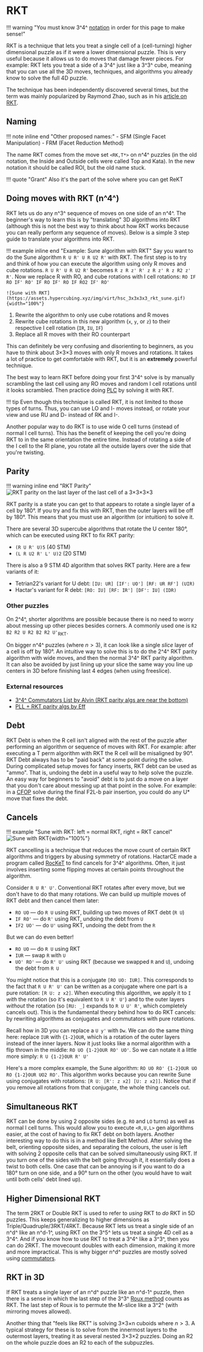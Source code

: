 # RKT

!!! warning "You must know 3^4^ [notation](/notation.md) in order for this page to make sense!"

RKT is a technique that lets you treat a single cell of a (cell-turning) higher dimensional puzzle as if it were a lower dimensional puzzle. This is very useful because it allows us to do moves that damage fewer pieces. For example: RKT lets you treat a side of a 3^4^ just like a 3^3^ cube, meaning that you can use all the 3D moves, techniques, and algorithms you already know to solve the full 4D puzzle.

The technique has been independently discovered several times, but the term was mainly popularized by Raymond Zhao, such as in his [article on RKT](https://rayzz.me/articles/hypercubing/rkt.html).

## Naming

!!! note inline end "Other proposed names:"
    - SFM (Single Facet Manipulation)
    - FRM (Facet Reduction Method)

The name RKT comes from the move set ```<RK,T*>``` on n^4^ puzzles (in the old notation, the Inside and Outside cells were called Top and Kata). In the new notation it should be called ROI, but the old name stuck.

!!! quote "Grant"
    Also it's the part of the solve where you can get ReKT

## Doing moves with RKT (n^4^)

RKT lets us do any n^3^ sequence of moves on one side of an n^4^. The beginner's way to learn this is by "translating" 3D algorithms into RKT (although this is not the best way to think about how RKT works because you can really perform any sequence of moves). Below is a simple 3 step guide to translate your algorithms into RKT.

!!! example inline end "Example: Sune algorithm with RKT"
    Say you want to do the Sune algorithm ```R U R' U R U2 R'``` with RKT. The first step is to try and think of how you can execute the algorithm using only R moves and cube rotations. ```R U R' U R U2 R'``` becomes ```R z R z' R' z R z' R z R2 z' R'```. Now we replace R with RO, and cube rotations with I cell rotations: ```RO IF RO IF' RO' IF RO IF' RO IF RO2 IF' RO'```

    ![Sune with RKT](https://assets.hypercubing.xyz/img/virt/hsc_3x3x3x3_rkt_sune.gif){width="100%"}
1. Rewrite the algorithm to only use cube rotations and R moves
2. Rewrite cube rotations in this new algorithm (`x`, `y`, or `z`) to their respective I cell rotation (`IR`, `IU`, `IF`)
3. Replace all R moves with their RO counterpart

This can definitely be very confusing and disorienting to beginners, as you have to think about 3×3×3 moves with only R moves and rotations. It takes a lot of practice to get comfortable with RKT, but it is an **extremely** powerful technique.

The best way to learn RKT before doing your first 3^4^ solve is by manually scrambling the last cell using any RO moves and random I cell rotations until it looks scrambled. Then practice doing [PLC](/methods/3x3x3x3/cfop.md#pll-3) by solving it with RKT.


!!! tip
    Even though this technique is called RKT, it is not limited to those types of turns. Thus, you can use LO and I- moves instead, or rotate your view and use RU and D- instead of RK and I-.

Another popular way to do RKT is to use wide O cell turns (instead of normal I cell turns). This has the benefit of keeping the cell you're doing RKT to in the same orientation the entire time. Instead of rotating a side of the I cell to the RI plane, you rotate all the outside layers over the side that you're twisting.

## Parity

!!! warning inline end "RKT Parity"
    ![RKT parity on the last layer of the last cell of a 3×3×3×3](https://assets.hypercubing.xyz/img/virt/hsc_3x3x3x3_rkt_parity.png)

RKT parity is a state you can get to that appears to rotate a single layer of a cell by 180°.
If you try and fix this with RKT, then the outer layers will be off by 180°. This means that you must use an algorithm (or intuition) to solve it.

There are several 3D supercube algorithms that rotate the U center 180°, which can be executed using RKT to fix RKT parity:

- `(R U R' U)5` (40 STM)
- `(L R U2 R' L' U)2` (20 STM)

There is also a 9 STM 4D algorithm that solves RKT parity. Here are a few variants of it:

- Tetrian22's variant for U debt: `[IU: UR] [IF': UO'] [RF: UR RF'] (UIR)`
- Hactar's variant for R debt: `[RO: IU] [RF: IR'] [DF': IU] (IDR)`

### Other puzzles

On 2^4^, shorter algorithms are possible because there is no need to worry about messing up other pieces besides corners. A commonly used one is ```R2 B2 R2 U R2 B2 R2 U'```<sub>RKT</sub>.

On bigger n^4^ puzzles (where $n>3$), it can look like a single _slice_ layer of a cell is off by 180°. An intuitive way to solve this is to do the 2^4^ RKT parity algorithm with wide moves, and then the normal 3^4^ RKT parity algorithm. It can also be avoided by just lining up your slice the same way you line up centers in 3D before finishing last 4 edges (when using freeslice).

### External resources

- [3^4^ Commutators List by Alvin (RKT parity algs are near the bottom)](https://docs.google.com/spreadsheets/d/1fCAhsGl0Ttf7B_ncS8m2Mq_TkPZX2VCaFw23XGSzAKo/edit#gid=0)
- [PLL + RKT parity algs by Eff](https://docs.google.com/spreadsheets/d/1oHNpWKSnR0p6PMiwQT5IciE2f7Wmw2cC-Kfol0XrzG4/edit)

## Debt

RKT Debt is when the R cell isn't aligned with the rest of the puzzle after performing an algorithm or sequence of moves with RKT. For example: after executing a T perm algorithm with RKT the R cell will be misaligned by 90°. RKT Debt always has to be "paid back" at some point during the solve. During complicated setup moves for fancy inserts, RKT debt can be used as "ammo". That is, undoing the debt in a useful way to help solve the puzzle. An easy way for beginners to "avoid" debt is to just do a move on a layer that you don't care about messing up at that point in the solve. For example: in a [CFOP](/methods/3x3x3x3/cfop.md) solve during the final F2L-b pair insertion, you could do any U* move that fixes the debt.

## Cancels

!!! example "Sune with RKT: left = normal RKT, right = RKT cancel"
    ![Sune with RKT](https://assets.hypercubing.xyz/img/virt/hsc_3x3x3x3_rkt_cancel_sune.gif){width="100%"}

RKT cancelling is a technique that reduces the move count of certain RKT algorithms and triggers by abusing symmetry of rotations. HactarCE made a program called [RocKeT](https://github.com/HactarCE/rocket) to find cancels for 3^4^ algorithms. Often, it just involves inserting some flipping moves at certain points throughout the algorithm.

Consider `R U R' U'`. Conventional RKT rotates after every move, but we don't have to do that many rotations. We can build up multiple moves of RKT debt and then cancel them later:

- `RO UO` — do `R U` using RKT, building up two moves of RKT debt (`R U`)
- `IF RO'` — do `R'` using RKT, undoing the debt from `U`
- `IF2 UO'` — do `U'` using RKT, undoing the debt from the `R`

But we can do even better!

- `RO UO` — do `R U` using RKT
- `IUR` — swap `R` with `U`
- `UO' RO'` — do `R' U'` using RKT (because we swapped `R` and `U`), undoing the debt from `R U`

You might notice that this is a conjugate `[RO UO: IUR]`. This corresponds to the fact that `R U R' U'` can be written as a conjugate where one part is a pure rotation: `[R U: z x2]`. When executing this algorithm, we apply it to `I` _with_ the rotation (so it's equivalent to `R U R' U'`) and to the outer layers _without_ the rotation (so `[RU: _]` expands to `R U U' R'`, which completely cancels out). This is the fundamental theory behind how to do RKT cancels: by rewriting algorithms as conjugates and commutators with pure rotations.

Recall how in 3D you can replace a `U y'` with `Dw`. We can do the same thing here: replace `IUR` with `{1-2}OUR`, which is a rotation of the outer layers instead of the inner layers. Now it just looks like a normal algorithm with a flip thrown in the middle: `RO UO {1-2}OUR RO' UO'`. So we can notate it a little more simply: `R U {1-2}OUR R' U'`

Here's a more complex example, the Sune algorithm: `RO UO RO' {1-2}OUR UO RO {1-2}OUR UO2 RO'`. This algorithm works because you can rewrite Sune using conjugates with rotations: `[R U: [R': z x2] [U: z x2]]`. Notice that if you remove all rotations from that conjugate, the whole thing cancels out.


## Simultaneous RKT

RKT can be done by using 2 opposite sides (e.g. `RO` and `LO` turns) as well as normal I cell turns. This would allow you to execute `<R,U,L>` gen algorithms easier, at the cost of having to fix RKT debt on both layers. Another interesting way to do this is in a method like Belt Method. After solving the belt, orienting opposite sides, and separating the colours, the user is left with solving 2 opposite cells that can be solved simultaneously using RKT. If you turn one of the sides with the belt going through it, it essentially does a twist to both cells. One case that can be annoying is if you want to do a 180° turn on one side, and a 90° turn on the other (you would have to wait until both cells' debt lined up).

## Higher Dimensional RKT

The term 2RKT or Double RKT is used to refer to *using* RKT to *do* RKT in 5D puzzles. This keeps generalizing to higher dimensions as Triple/Quadruple/3RKT/4RKT. Because RKT lets us treat a single side of an n^d^ like an n^d-1^, using RKT on the 3^5^ lets us treat a single 4D cell as a 3^4^. And if you know how to use RKT to treat a 3^4^ like a 3^3^, then you can do 2RKT. The movecount doubles with each dimension, making it more and more impractical. This is why bigger n^d^ puzzles are mostly solved using [commutators](/techniques/commutators.md).

## RKT in 3D

If RKT treats a single layer of an n^d^ puzzle like an n^d-1^ puzzle, then there is a sense in which the last step of the 3^3^ [Roux method](https://www.speedsolving.com/wiki/index.php?title=Roux_method) counts as RKT. The last step of Roux is to permute the M-slice like a 3^2^ (with mirroring moves allowed).

Another thing that "feels like RKT" is solving 3×3×n cuboids where $n>3$. A typical strategy for these is to solve from the innermost layers to the outermost layers, treating it as several nested 3×3×2 puzzles. Doing an R2 on the whole puzzle does an R2 to each of the subpuzzles.
